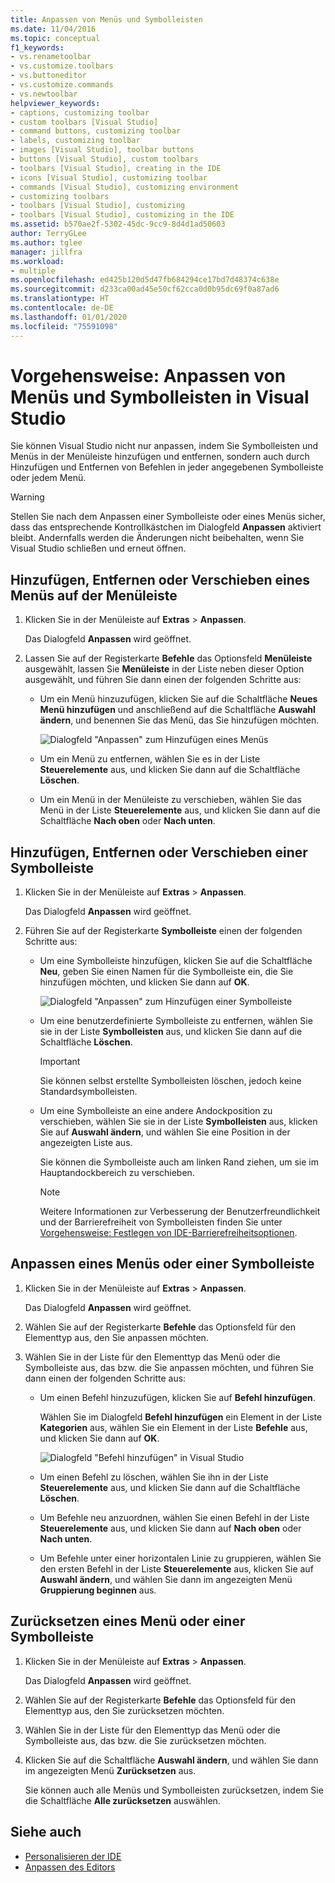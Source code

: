 ```yaml
---
title: Anpassen von Menüs und Symbolleisten
ms.date: 11/04/2016
ms.topic: conceptual
f1_keywords:
- vs.renametoolbar
- vs.customize.toolbars
- vs.buttoneditor
- vs.customize.commands
- vs.newtoolbar
helpviewer_keywords:
- captions, customizing toolbar
- custom toolbars [Visual Studio]
- command buttons, customizing toolbar
- labels, customizing toolbar
- images [Visual Studio], toolbar buttons
- buttons [Visual Studio], custom toolbars
- toolbars [Visual Studio], creating in the IDE
- icons [Visual Studio], customizing toolbar
- commands [Visual Studio], customizing environment
- customizing toolbars
- toolbars [Visual Studio], customizing
- toolbars [Visual Studio], customizing in the IDE
ms.assetid: b570ae2f-5302-45dc-9cc9-8d4d1ad50603
author: TerryGLee
ms.author: tglee
manager: jillfra
ms.workload:
- multiple
ms.openlocfilehash: ed425b120d5d47fb684294ce17bd7d48374c638e
ms.sourcegitcommit: d233ca00ad45e50cf62cca0d0b95dc69f0a87ad6
ms.translationtype: HT
ms.contentlocale: de-DE
ms.lasthandoff: 01/01/2020
ms.locfileid: "75591098"
---
```

# <a name="how-to-customize-menus-and-toolbars-in-visual-studio"></a>Vorgehensweise: Anpassen von Menüs und Symbolleisten in Visual Studio

Sie können Visual Studio nicht nur anpassen, indem Sie Symbolleisten und Menüs in der Menüleiste hinzufügen und entfernen, sondern auch durch Hinzufügen und Entfernen von Befehlen in jeder angegebenen Symbolleiste oder jedem Menü.

> [!WARNING]
> Stellen Sie nach dem Anpassen einer Symbolleiste oder eines Menüs sicher, dass das entsprechende Kontrollkästchen im Dialogfeld **Anpassen** aktiviert bleibt. Andernfalls werden die Änderungen nicht beibehalten, wenn Sie Visual Studio schließen und erneut öffnen.

## <a name="add-remove-or-move-a-menu-on-the-menu-bar"></a>Hinzufügen, Entfernen oder Verschieben eines Menüs auf der Menüleiste

1. Klicken Sie in der Menüleiste auf **Extras** > **Anpassen**.

     Das Dialogfeld **Anpassen** wird geöffnet.

2. Lassen Sie auf der Registerkarte **Befehle** das Optionsfeld **Menüleiste** ausgewählt, lassen Sie **Menüleiste** in der Liste neben dieser Option ausgewählt, und führen Sie dann einen der folgenden Schritte aus:

    - Um ein Menü hinzuzufügen, klicken Sie auf die Schaltfläche **Neues Menü hinzufügen** und anschließend auf die Schaltfläche **Auswahl ändern**, und benennen Sie das Menü, das Sie hinzufügen möchten.

        ![Dialogfeld "Anpassen" zum Hinzufügen eines Menüs](../ide/media/addmenu.png)

    - Um ein Menü zu entfernen, wählen Sie es in der Liste **Steuerelemente** aus, und klicken Sie dann auf die Schaltfläche **Löschen**.

    - Um ein Menü in der Menüleiste zu verschieben, wählen Sie das Menü in der Liste **Steuerelemente** aus, und klicken Sie dann auf die Schaltfläche **Nach oben** oder **Nach unten**.

## <a name="add-remove-or-move-a-toolbar"></a>Hinzufügen, Entfernen oder Verschieben einer Symbolleiste

1. Klicken Sie in der Menüleiste auf **Extras** > **Anpassen**.

     Das Dialogfeld **Anpassen** wird geöffnet.

2. Führen Sie auf der Registerkarte **Symbolleiste** einen der folgenden Schritte aus:

    - Um eine Symbolleiste hinzufügen, klicken Sie auf die Schaltfläche **Neu**, geben Sie einen Namen für die Symbolleiste ein, die Sie hinzufügen möchten, und klicken Sie dann auf **OK**.

        ![Dialogfeld "Anpassen" zum Hinzufügen einer Symbolleiste](../ide/media/addtoolbar.png)

    - Um eine benutzerdefinierte Symbolleiste zu entfernen, wählen Sie sie in der Liste **Symbolleisten** aus, und klicken Sie dann auf die Schaltfläche **Löschen**.

        > [!IMPORTANT]
        > Sie können selbst erstellte Symbolleisten löschen, jedoch keine Standardsymbolleisten.

    - Um eine Symbolleiste an eine andere Andockposition zu verschieben, wählen Sie sie in der Liste **Symbolleisten** aus, klicken Sie auf **Auswahl ändern**, und wählen Sie eine Position in der angezeigten Liste aus.

        Sie können die Symbolleiste auch am linken Rand ziehen, um sie im Hauptandockbereich zu verschieben.

        > [!NOTE]
        > Weitere Informationen zur Verbesserung der Benutzerfreundlichkeit und der Barrierefreiheit von Symbolleisten finden Sie unter [Vorgehensweise: Festlegen von IDE-Barrierefreiheitsoptionen](../ide/reference/how-to-set-ide-accessibility-options.md).

## <a name="customizing_menu">Anpassen eines Menüs oder einer Symbolleiste</a>

1. Klicken Sie in der Menüleiste auf **Extras** > **Anpassen**.

    Das Dialogfeld **Anpassen** wird geöffnet.

2. Wählen Sie auf der Registerkarte **Befehle** das Optionsfeld für den Elementtyp aus, den Sie anpassen möchten.

3. Wählen Sie in der Liste für den Elementtyp das Menü oder die Symbolleiste aus, das bzw. die Sie anpassen möchten, und führen Sie dann einen der folgenden Schritte aus:

    - Um einen Befehl hinzuzufügen, klicken Sie auf **Befehl hinzufügen**.

        Wählen Sie im Dialogfeld **Befehl hinzufügen** ein Element in der Liste **Kategorien** aus, wählen Sie ein Element in der Liste **Befehle** aus, und klicken Sie dann auf **OK**.

        ![Dialogfeld "Befehl hinzufügen" in Visual Studio](../ide/media/addcommand.png)

    - Um einen Befehl zu löschen, wählen Sie ihn in der Liste **Steuerelemente** aus, und klicken Sie dann auf die Schaltfläche **Löschen**.

    - Um Befehle neu anzuordnen, wählen Sie einen Befehl in der Liste **Steuerelemente** aus, und klicken Sie dann auf **Nach oben** oder **Nach unten**.

    - Um Befehle unter einer horizontalen Linie zu gruppieren, wählen Sie den ersten Befehl in der Liste **Steuerelemente** aus, klicken Sie auf **Auswahl ändern**, und wählen Sie dann im angezeigten Menü **Gruppierung beginnen** aus.

## <a name="reset-a-menu-or-a-toolbar"></a>Zurücksetzen eines Menü oder einer Symbolleiste

1. Klicken Sie in der Menüleiste auf **Extras** > **Anpassen**.

    Das Dialogfeld **Anpassen** wird geöffnet.

2. Wählen Sie auf der Registerkarte **Befehle** das Optionsfeld für den Elementtyp aus, den Sie zurücksetzen möchten.

3. Wählen Sie in der Liste für den Elementtyp das Menü oder die Symbolleiste aus, das bzw. die Sie zurücksetzen möchten.

4. Klicken Sie auf die Schaltfläche **Auswahl ändern**, und wählen Sie dann im angezeigten Menü **Zurücksetzen** aus.

    Sie können auch alle Menüs und Symbolleisten zurücksetzen, indem Sie die Schaltfläche **Alle zurücksetzen** auswählen.

## <a name="see-also"></a>Siehe auch

- [Personalisieren der IDE](../ide/personalizing-the-visual-studio-ide.md)
- [Anpassen des Editors](../ide/how-to-change-text-case-in-the-editor.md)
